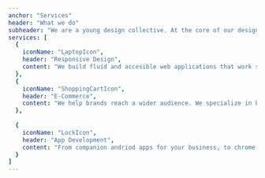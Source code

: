 ```yaml
---
anchor: "Services"
header: "What we do"
subheader: "We are a young design collective. At the core of our design philosophy lies "
services: [ 
  {
    iconName: "LaptopIcon",
    header: "Responsive Design",
    content: "We build fluid and accesible web applications that work seamlessly across all devices. We generally tend to use openstack technologies such as facebook's React and twitter's Bootstrap. This ensures minimal licensing costs and a really long shelf life."
  },
  {
    iconName: "ShoppingCartIcon",
    header: "E-Commerce",
    content: "We help brands reach a wider audience. We specialize in building simple, scalable and reliable e-commerce solutions built on top of state of the art services like Shopify and WooCommerce. No matter your requirements, size and reach, we can come up with a solution that works best for you."
  },
 
  {
    iconName: "LockIcon",
    header: "App Development",
    content: "From companion andriod apps for your business, to chrome extensions that helps your audience be on top of your offerings, to even CMS plugins that lets you make the best out of your wordpress suite - we have got you covered!"
  }
]
---
```

